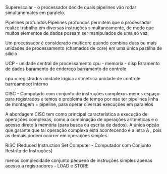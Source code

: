 Superescalar - o processador decide quais pipelines vão rodar simultanemates em paralelo.

Pipelines profundos
Pipelines profundos permitem que o processador realize trabalho em diversas instruções simultaneamente, de modo que muitos elementos de dados possam ser manipulados de uma só vez.


Um processador é considerado multicore quando combina duas ou mais unidades de processamento (chamados de core) em uma única pastilha de silício


UCP - unidade central de processamento
cpu - memoria - disp
Brramento de dados
baramento de endereço
barramento de controle

cpu =
registrados 
unidade logica aritmetrica
unidade de controle
barreamneot interno


CISC - Computado com conjunto de instruções complexos
menos espaço para registrados
e temos o problema de tempo  por nao ter pipelines
linha de montagem = pipeline, para operar diversas execuções em paralelos


A abordagem CISC tem como principal característica a execução de operações complexas, como a combinação de operações aritméticas e o acesso direto à memória (para busca ou escrita de dados). A única opção que garante que tal operação complexa está acontecendo é a letra A , pois as demais podem ocorrer em operações simples.

RISC (Reduced Instruction Set Computer - Computador com Conjunto Restrito de Instruções)

menos complecidade
conjunto pequeno de instruções simples
apenas acesso a registradores - LOAD e STORE
